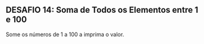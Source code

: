 ## DESAFIO 14: Soma de Todos os Elementos entre 1 e 100
Some os números de 1 a 100 a imprima o valor.
